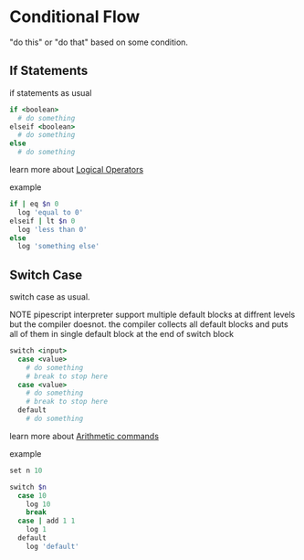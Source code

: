 # Conditional Flow

"do this" or "do that" based on some condition.

## If Statements

if statements as usual

```ruby
if <boolean>
  # do something
elseif <boolean>
  # do something
else
  # do something
```

learn more about [Logical Operators](#logic-operators)

example

```ruby
if | eq $n 0
  log 'equal to 0'
elseif | lt $n 0
  log 'less than 0'
else
  log 'something else'
```

## Switch Case

switch case as usual.

NOTE
pipescript interpreter support multiple default blocks at diffrent levels but the compiler doesnot. the compiler collects all default blocks and puts all of them in single default block at the end of switch block

```ruby
switch <input>
  case <value>
    # do something
    # break to stop here
  case <value>
    # do something
    # break to stop here
  default
    # do something
```

learn more about [Arithmetic commands](#arithmetic)

example

```ruby
set n 10

switch $n
  case 10
    log 10
    break
  case | add 1 1
    log 1
  default
    log 'default'
```
